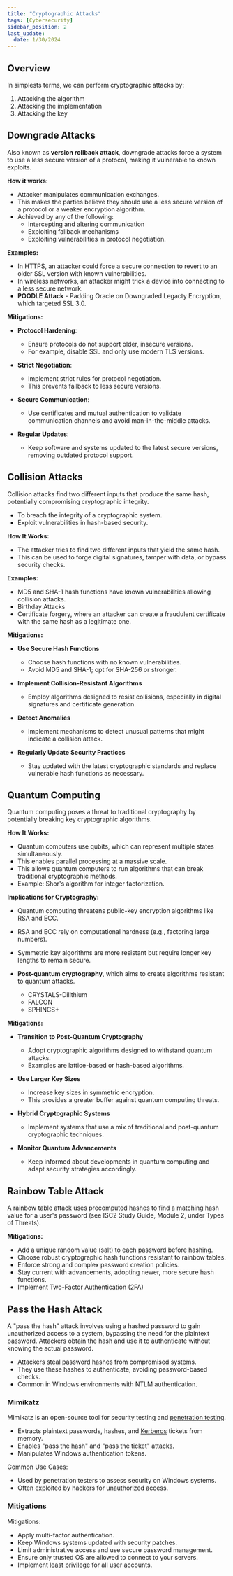 ```yaml
---
title: "Cryptographic Attacks"
tags: [Cybersecurity]
sidebar_position: 2
last_update:
  date: 1/30/2024
---
```




## Overview

In simplests terms, we can perform cryptographic attacks by:

1. Attacking the algorithm
2. Attacking the implementation
3. Attacking the key

## Downgrade Attacks

Also known as **version rollback attack**, downgrade attacks force a system to use a less secure version of a protocol, making it vulnerable to known exploits. 

**How it works:**

- Attacker manipulates communication exchanges.
- This makes the parties believe they should use a less secure version of a protocol or a weaker encryption algorithm.
- Achieved by any of the following:
  - Intercepting and altering communication
  - Exploiting fallback mechanisms
  - Exploiting vulnerabilities in protocol negotiation.

**Examples:**

  - In HTTPS, an attacker could force a secure connection to revert to an older SSL version with known vulnerabilities.
  - In wireless networks, an attacker might trick a device into connecting to a less secure network.
  - **POODLE Attack** - Padding Oracle on Downgraded Legacty Encryption, which targeted SSL 3.0.

**Mitigations:**

- **Protocol Hardening**: 
  - Ensure protocols do not support older, insecure versions. 
  - For example, disable SSL and only use modern TLS versions.

- **Strict Negotiation**: 
  - Implement strict rules for protocol negotiation.
  - This prevents fallback to less secure versions.

- **Secure Communication**: 
  - Use certificates and mutual authentication to validate communication channels and avoid man-in-the-middle attacks.

- **Regular Updates**: 
  - Keep software and systems updated to the latest secure versions, removing outdated protocol support.



## Collision Attacks

Collision attacks find two different inputs that produce the same hash, potentially compromising cryptographic integrity. 

- To breach the integrity of a cryptographic system.
- Exploit vulnerabilities in hash-based security.

**How It Works:**

- The attacker tries to find two different inputs that yield the same hash.
- This can be used to forge digital signatures, tamper with data, or bypass security checks.

**Examples:**

- MD5 and SHA-1 hash functions have known vulnerabilities allowing collision attacks.
- Birthday Attacks
- Certificate forgery, where an attacker can create a fraudulent certificate with the same hash as a legitimate one.

**Mitigations:**

- **Use Secure Hash Functions**
  - Choose hash functions with no known vulnerabilities. 
  - Avoid MD5 and SHA-1; opt for SHA-256 or stronger.

- **Implement Collision-Resistant Algorithms** 
  - Employ algorithms designed to resist collisions, especially in digital signatures and certificate generation.

- **Detect Anomalies** 
  - Implement mechanisms to detect unusual patterns that might indicate a collision attack.

- **Regularly Update Security Practices** 
  - Stay updated with the latest cryptographic standards and replace vulnerable hash functions as necessary.




## Quantum Computing

Quantum computing poses a threat to traditional cryptography by potentially breaking key cryptographic algorithms. 
  
**How It Works:**

- Quantum computers use qubits, which can represent multiple states simultaneously.
- This enables parallel processing at a massive scale.
- This allows quantum computers to run algorithms that can break traditional cryptographic methods.
- Example: Shor's algorithm for integer factorization.
  
**Implications for Cryptography:**

- Quantum computing threatens public-key encryption algorithms like RSA and ECC.
- RSA and ECC rely on computational hardness (e.g., factoring large numbers).
- Symmetric key algorithms are more resistant but require longer key lengths to remain secure.
- **Post-quantum cryptography**, which aims to create algorithms resistant to quantum attacks.
  
  - CRYSTALS-Dilithium 
  - FALCON 
  - SPHINCS+

**Mitigations:**

- **Transition to Post-Quantum Cryptography** 

  - Adopt cryptographic algorithms designed to withstand quantum attacks.
  - Examples are lattice-based or hash-based algorithms.

- **Use Larger Key Sizes** 

  - Increase key sizes in symmetric encryption.
  - This provides a greater buffer against quantum computing threats.

- **Hybrid Cryptographic Systems** 

  - Implement systems that use a mix of traditional and post-quantum cryptographic techniques.

- **Monitor Quantum Advancements** 

  - Keep informed about developments in quantum computing and adapt security strategies accordingly.

## Rainbow Table Attack 

A rainbow table attack uses precomputed hashes to find a matching hash value for a user's password (see ISC2 Study Guide, Module 2, under Types of Threats). 

**Mitigations:**

  - Add a unique random value (salt) to each password before hashing.
  - Choose robust cryptographic hash functions resistant to rainbow tables.
  - Enforce strong and complex password creation policies.
  - Stay current with advancements, adopting newer, more secure hash functions.
  - Implement Two-Factor Authentication (2FA)


## Pass the Hash Attack

A "pass the hash" attack involves using a hashed password to gain unauthorized access to a system, bypassing the need for the plaintext password. Attackers obtain the hash and use it to authenticate without knowing the actual password.

- Attackers steal password hashes from compromised systems.
- They use these hashes to authenticate, avoiding password-based checks.
- Common in Windows environments with NTLM authentication.


### Mimikatz

Mimikatz is an open-source tool for security testing and [penetration testing](/docs/007-Cybersecurity/007-Assessment-and-Testing/067-Penetration-Testing.md).

  - Extracts plaintext passwords, hashes, and [Kerberos](/docs/007-Cybersecurity/003-Security-Architecture/020-Authentication-Protocols.md#kerberos) tickets from memory.
  - Enables "pass the hash" and "pass the ticket" attacks.
  - Manipulates Windows authentication tokens.

Common Use Cases:

  - Used by penetration testers to assess security on Windows systems.
  - Often exploited by hackers for unauthorized access.

### Mitigations

Mitigations:

  - Apply multi-factor authentication.
  - Keep Windows systems updated with security patches.
  - Limit administrative access and use secure password management.
  - Ensure only trusted OS are allowed to connect to your servers.
  - Implement [least privilege](/docs/007-Cybersecurity/006-Identity-and-Access-Management/005-IAM-Concepts.md#principle-of-least-privilege) for all user accounts.
